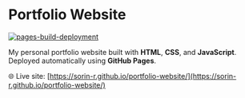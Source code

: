 # Portfolio Website

[![pages-build-deployment](https://github.com/sorin-r/portfolio-website/actions/workflows/pages/pages-build-deployment/badge.svg)](https://github.com/sorin-r/portfolio-website/actions)

My personal portfolio website built with **HTML**, **CSS**, and **JavaScript**.
Deployed automatically using **GitHub Pages**.

🌐 Live site: [https://sorin-r.github.io/portfolio-website/](https://sorin-r.github.io/portfolio-website/)

